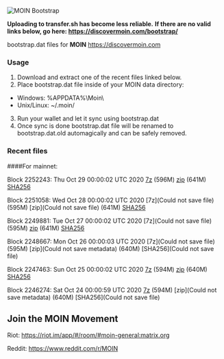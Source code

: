 ![MOIN Bootstrap](https://i.imgur.com/KjM1jMp.jpg)

**Uploading to transfer.sh has become less reliable.**
**If there are no valid links below, go here: https://discovermoin.com/bootstrap/**

bootstrap.dat files for **MOIN** https://discovermoin.com

### Usage

1. Download and extract one of the recent files linked below.
2. Place bootstrap.dat file inside of your MOIN data directory:
 - Windows: %APPDATA%\Moin\
 - Unix/Linux: ~/.moin/
3. Run your wallet and let it sync using bootstrap.dat
4. Once sync is done bootstrap.dat file will be renamed to bootstrap.dat.old automagically and can be safely removed.


### Recent files

####For mainnet:

Block 2252243: Thu Oct 29 00:00:02 UTC 2020 [7z]() (596M) [zip]() (641M) [SHA256]()

Block 2251058: Wed Oct 28 00:00:02 UTC 2020 [7z](Could not save file) (595M) [zip](Could not save file) (641M) [SHA256](https://transfer.sh/FQZxQ/sha256.txt)

Block 2249881: Tue Oct 27 00:00:02 UTC 2020 [7z](Could not save file) (595M) [zip]() (641M) [SHA256]()

Block 2248667: Mon Oct 26 00:00:03 UTC 2020 [7z](Could not save file) (595M) [zip](Could not save metadata) (640M) [SHA256](Could not save file)

Block 2247463: Sun Oct 25 00:00:02 UTC 2020 [7z]() (594M) [zip]() (640M) [SHA256]()

Block 2246274: Sat Oct 24 00:00:59 UTC 2020 [7z]() (594M) [zip](Could not save metadata) (640M) [SHA256](Could not save file)

## Join the MOIN Movement

Riot: https://riot.im/app/#/room/#moin-general:matrix.org

Reddit: https://www.reddit.com/r/MOIN
